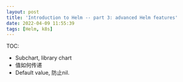 ```yaml
---
layout: post
title: 'Introduction to Helm -- part 3: advanced Helm features'
date: 2022-04-09 11:55:39
tags: [Helm, k8s]
---
```


TOC:

*  Subchart, library chart
*  值如何传递
*  Default value, 防止nil.